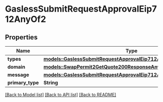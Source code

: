 # GaslessSubmitRequestApprovalEip712AnyOf2

## Properties

Name | Type | Description | Notes
------------ | ------------- | ------------- | -------------
**types** | [**models::GaslessSubmitRequestApprovalEip712AnyOf2Types**](gasless__submit_request_approval_eip712_anyOf_2_types.md) |  | 
**domain** | [**models::SwapPermit2GetQuote200ResponseAnyOfPermit2Eip712Domain**](swap__permit2__getQuote_200_response_anyOf_permit2_eip712_domain.md) |  | 
**message** | [**models::GaslessSubmitRequestApprovalEip712AnyOf2Message**](gasless__submit_request_approval_eip712_anyOf_2_message.md) |  | 
**primary_type** | **String** |  | 

[[Back to Model list]](../README.md#documentation-for-models) [[Back to API list]](../README.md#documentation-for-api-endpoints) [[Back to README]](../README.md)



